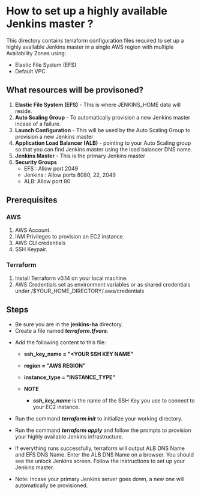 # How to set up a highly available Jenkins master ?
This directory contains terraform configuration files required
to set up a highly available Jenkins master in a single AWS region 
with multiple Availability Zones using: 
- Elastic File System (EFS)
- Default VPC

## What resources will be provisoned?
1. **Elastic File System (EFS)** - This is where JENKINS_HOME data will reside. 
2. **Auto Scaling Group** - To automatically provision a new Jenkins master incase of a failure.
3. **Launch Configuration** - This will be used by the Auto Scaling Group to provision a new Jenkins master
4. **Application Load Balancer (ALB)** - pointing to your Auto Scaling group so that you can find Jenkins master 
   using the load balancer DNS name.
5. **Jenkins Master** - This is the primary Jenkins master
4. **Security Groups** 
   - EFS : Allow port 2049
   - Jenkins : Allow ports 8080, 22, 2049
   - ALB: Allow port 80

## Prerequisites

### AWS
1. AWS Account. 
2. IAM Privileges to provision an EC2 instance.
3. AWS CLI credentials
4. SSH Keypair.

### Terraform
1. Install Terraform v0.14 on your local machine.
2. AWS Credentials set as environment variables or as shared credentials under /$YOUR_HOME_DIRECTORY/.aws/credentials


## Steps
* Be sure you are in the **jenkins-ha** directory.
* Create a file named ***terraform.tfvars***.
- Add the following content to this file:
    - **ssh_key_name = "<YOUR SSH KEY NAME"**
    - **region = "AWS REGION"**
    - **instance_type = "INSTANCE_TYPE"**

    - **NOTE**
        - ***ssh_key_name*** is the name of the SSH Key you use to connect to your EC2 instance.

* Run the command ***terraform init*** to initialize your working directory.

* Run the command ***terraform apply*** and follow the prompts to provision your highly available Jenkins infrastructure.

* If everything runs successfully, terraform will output ALB DNS Name and EFS DNS Name. 
  Enter the ALB DNS Name on a browser. You should see the unlock Jenkins screen. Follow the instructions to set up your 
  Jenkins master.

* Note: Incase your primary Jenkins server goes down, a new one will automatically be provisioned.